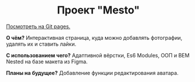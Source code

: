 <h1 align="center">Проект "Mesto"</h1>
<p><a href="https://verabald.github.io/mesto/">Посмотреть на Git pages.</a></p>
<p><b>О чём?</b> Интерактивная страница, куда можно добавлять фотографии, удалять их и ставить лайки.</p>
<p><b>С использованием чего?</b> Адаптивной вёрстки, Es6 Modules, ООП и BEM Nested на базе макета из Figma.</p>
<p><b>Планы на будущее?</b> Добавление функции редактирования аватара.</p>

